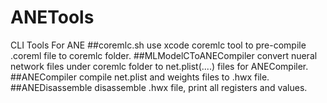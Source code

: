 # ANETools
CLI Tools For ANE
##coremlc.sh 
use xcode coremlc tool to pre-compile .coreml file to coremlc folder.
##MLModelCToANECompiler
convert nueral network files under coremlc folder to net.plist(....) files for ANECompiler.
##ANECompiler
compile net.plist and weights files to .hwx file.
##ANEDisassemble
disassemble .hwx file, print all registers and values.

